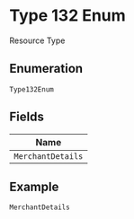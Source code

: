 
# Type 132 Enum

Resource Type

## Enumeration

`Type132Enum`

## Fields

| Name |
|  --- |
| `MerchantDetails` |

## Example

```
MerchantDetails
```


